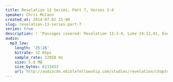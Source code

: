 ```yaml
---
title: Revelation 13 Series, Part 7, Verses 3-4
speaker: Chris McCann
created_at: 2014-07-02 21:00
slug: revelation-13-series-part-7
series: true
description: ! 'Passages covered: Revelation 13:3-4, Luke 24:12,41, Exodus 34:14.'
audio:
  mp3_low:
    length: '25:28'
    bitrate: 32 Kbps
    sample_rate: 22050 Hz
    size: 5.8 MB
    size_bytes: 6113433
    url: http://audiocdn.ebiblefellowship.com/studies/revelation/chapter-13/2014.07.02_McCann_-_Revelation_13_Series_Part_7.mp3
---
```

